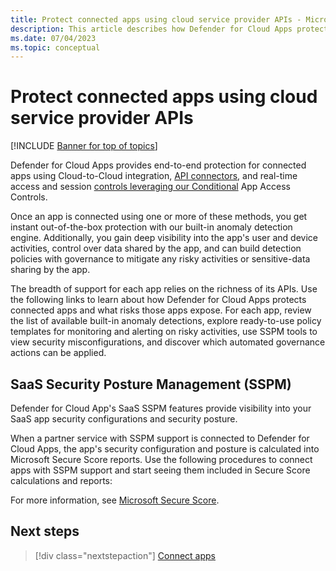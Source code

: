 ```yaml
---
title: Protect connected apps using cloud service provider APIs - Microsoft Defender for Cloud Apps
description: This article describes how Defender for Cloud Apps protects your connected apps.
ms.date: 07/04/2023
ms.topic: conceptual
---
```

# Protect connected apps using cloud service provider APIs

[!INCLUDE [Banner for top of topics](includes/banner.md)]

Defender for Cloud Apps provides end-to-end protection for connected apps using Cloud-to-Cloud integration, [API connectors](enable-instant-visibility-protection-and-governance-actions-for-your-apps.md), and real-time access and session [controls leveraging our Conditional](proxy-intro-aad.md) App Access Controls.

Once an app is connected using one or more of these methods, you get instant out-of-the-box protection with our built-in anomaly detection engine. Additionally, you gain deep visibility into the app's user and device activities, control over data shared by the app, and can build detection policies with governance to mitigate any risky activities or sensitive-data sharing by the app.

The breadth of support for each app relies on the richness of its APIs. Use the following links to learn about how Defender for Cloud Apps protects connected apps and what risks those apps expose. For each app, review the list of available built-in anomaly detections, explore ready-to-use policy templates for monitoring and alerting on risky activities, use SSPM tools to view security misconfigurations, and discover which automated governance actions can be applied.

<!--
- [Protect Atlassian (Preview)](protect-atlassian.md)
- [Protect AWS](protect-aws.md)
- [Protect Azure](protect-azure.md)
- [Protect Box](protect-box.md)
- [Protect DocuSign (Preview)](protect-docusign.md)
- [Protect Dropbox](protect-dropbox.md)
- [Protect Egnyte](protect-egnyte.md)
- [Protect GCP](protect-gcp.md)
- [Protect GitHub Enterprise Cloud](protect-github.md)
- [Protect Google Workspace](protect-google-workspace.md)
- [Protect NetDocuments](protect-netdocuments.md)
- [Protect Microsoft 365](protect-office-365.md)
- [Protect Okta](protect-okta.md)
- [Protect OneLogin](protect-onelogin.md)
- [Protect Salesforce](protect-salesforce.md)
- [Protect ServiceNow](protect-servicenow.md)
- [Protect Slack](protect-slack.md)
- [Protect Smartsheet](protect-smartsheet.md)
- [Protect Webex](protect-webex.md)
- [Protect Workday](protect-workday.md)
- [Protect Zendesk](protect-zendesk.md)

-->
## SaaS Security Posture Management (SSPM)

Defender for Cloud App's SaaS SSPM features provide visibility into your SaaS app security configurations and security posture.

When a partner service with SSPM support is connected to Defender for Cloud Apps, the app's security configuration and posture is calculated into Microsoft Secure Score reports. Use the following procedures to connect apps with SSPM support and start seeing them included in Secure Score calculations and reports:

For more information, see [Microsoft Secure Score](/microsoft-365/security/defender/microsoft-secure-score).

## Next steps

> [!div class="nextstepaction"]
> [Connect apps](enable-instant-visibility-protection-and-governance-actions-for-your-apps.md)
